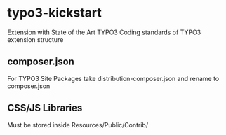 # typo3-kickstart
Extension with State of the Art TYPO3 Coding standards of TYPO3 extension structure

## composer.json
For TYPO3 Site Packages take distribution-composer.json and rename to composer.json

## CSS/JS Libraries
Must be stored inside Resources/Public/Contrib/